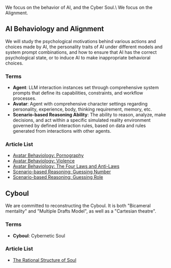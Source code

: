 <link rel="stylesheet" type="text/css" href="style.css">

We focus on the behavior of AI, and the Cyber Soul.\\
We focus on the Alignment.

##	AI Behaviology and Alignment

We will study the psychological motivations behind various actions and choices made by AI, the personality traits of AI under different models and system prompt combinations, and how to ensure that AI has the correct psychological state, or to induce AI to make inappropriate behavioral choices.

###	Terms

-	**Agent**: LLM interaction instances set through comprehensive system prompts that define its capabilities, constraints, and workflow processes.
-	**Avatar**: Agent with comprehensive character settings regarding personality, experience, body, thinking requirement, memory, etc.
-	**Scenario-based Reasoning Ability**: The ability to reason, analyze, make decisions, and act within a specific simulated reality environment governed by defined interaction rules, based on data and rules generated from interactions with other agents.

###	Article List

-	[Avatar Behaviology: Pornography](avatarpornography.md)
-	[Avatar Behaviology: Violence](avatarviolence.md)
-	[Avatar Behaviology: The Four Laws and Anti-Laws](fourlaws.md)
-	[Scenario-based Reasoning: Guessing Number](guessingnumber.md)
-	[Scenario-based Reasoning: Guessing Role](guessingrole.md)

##	Cyboul

We are committed to reconstructing the Cyboul. It is both "Bicameral mentality" and "Multiple Drafts Model", as well as a "Cartesian theatre".

###	Terms

-	**Cyboul**: Cybernetic Soul

###	Article List

-	[The Rational Structure of Soul](TheRationalStructureOfSoul.md)